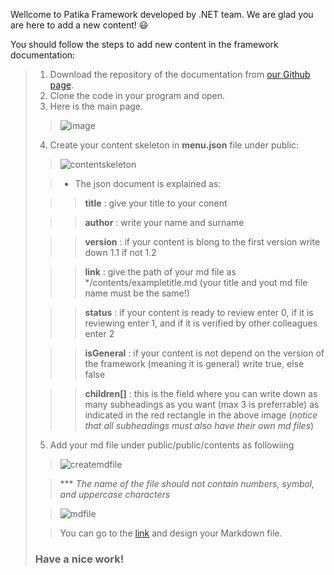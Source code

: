 Wellcome to Patika Framework developed by .NET team. We are glad you are here to add a new content! 😃

You should follow the steps to add new content in the framework documentation:

> 1. Download the repository of the documentation from [our Github page](https://github.com/esraythelite/PatikaFrameworkDocs).
> 2. Clone the code in your program and open.
> 3. Here is the main page.
> >![image](/images/MainPage.png) 
> 4. Create your content skeleton in **menu.json** file under public:
> >![contentskeleton](/images/ContentSkeleton.jpg)
> 
> > - The json document is explained as:
> 
>>> **title**
: give your title to your conent
>
>>> **author**
: write your name and surname
>
>>> **version**
: if your content is blong to the first version write down 1.1 if not 1.2
>
>>> **link**
: give the path of your md file as */contents/exampletitle.md (your title and yout md file name must be the same!)
>
>>> **status**
: if your content is ready to review enter 0, if it is reviewing enter 1, and if it is verified by other colleagues enter 2
>
>>> **isGeneral**
: if your content is not depend on the version of the framework (meaning it is general) write true, else false
>
>>> **children[]**
: this is the field where you can write down as many subheadings as you want (max 3 is preferrable) as indicated in the red rectangle in the above image (*notice that all subheadings must also have their own md files*)
> 5. Add your md file under public/public/contents as followiing
> >![createmdfile](/images/CreateMdFile.png)
> 
> >  *** *The name of the file should not contain numbers, symbol, and uppercase characters*
> 
> >![mdfile](/images/MdFile.png)
> 
> > You can go to the [link](https://www.markdownguide.org/cheat-sheet/) and design your Markdown file.
> 
> ### Have a nice work!